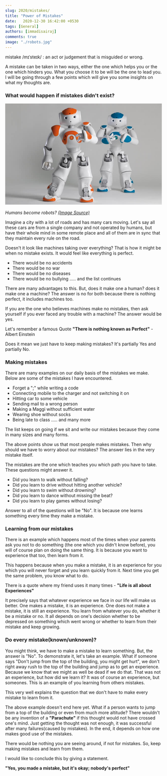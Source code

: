 ```yaml
---
slug: 2020/mistakes/
title: "Power of Mistakes"
date:   2020-12-30 16:42:00 +0530
tags: [General]
authors: [immadisairaj]
comments: true
image: "./robots.jpg"
---
```


mistake /mɪˈsteɪk/ : an act or judgement that is misguided or wrong.

A mistake can be taken in two ways, either the one which helps you or the one which hinders you. What you choose it to be will be the one to lead you. I will be going through a few points which will give you some insights on what my thoughts are.

### What would happen if mistakes didn't exist?

![Robots](./robots.jpg)

*Humans become robots? [(Image Source)][robots-source]*

Imagine a city with a lot of roads and has many cars moving. Let's say all these cars are from a single company and not operated by humans, but have their whole mind in some remote place and all of them are in sync that they maintain every rule on the road.

Doesn't it look like machines taking over everything? That is how it might be when no mistake exists. It would feel like everything is perfect.

- There would be no accidents
- There would be no war
- There would be no diseases
- There would be no bullying
  ..... and the list continues

There are many advantages to this. But, does it make one a human? does it make one a machine? The answer is no for both because there is nothing perfect, it includes machines too.

If you are the one who believes machines make no mistakes, then ask yourself if you ever faced any trouble with a machine? The answer would be yes.

Let's remember a famous Quote **"There is nothing known as Perfect"** - Albert Einstein

Does it mean we just have to keep making mistakes? It's partially Yes and partially No.

### Making mistakes

There are many examples on our daily basis of the mistakes we make. Below are some of the mistakes I have encountered.

- Forget a ";" while writing a code
- Connecting mobile to the charger and not switching it on
- Hitting car to some vehicle
- Sending mail to a wrong person
- Making a Maggi without sufficient water
- Wearing shoe without socks
- Being late to class
  ..... and many more

The list keeps on going if we sit and write our mistakes because they come in many sizes and many forms.

The above points show us that most people makes mistakes. Then why should we have to worry about our mistakes? The answer lies in the very mistake itself.

The mistakes are the one which teaches you which path you have to take. These questions might answer it.

- Did you learn to walk without falling?
- Did you learn to drive without hitting another vehicle?
- Did you learn to swim without drowning?
- Did you learn to dance without missing the beat?
- Did you learn to play games without losing?

Answer to all of the questions will be "No". It is because one learns something every time they make a mistake.

### Learning from our mistakes

There is an example which happens most of the times when your parents ask you not to do something (the one which you didn't know before), you will of course plan on doing the same thing. It is because you want to experience that too, then learn from it.

This happens because when you make a mistake, it is an experience for you which you will never forget and you learn quickly from it. Next time you get the same problem, you know what to do.

There is a quote where my friend uses it many times - **"Life is all about Experiences"**

It precisely says that whatever experience we face in our life will make us better. One makes a mistake, it is an experience. One does not make a mistake, it is still an experience. You learn from whatever you do, whether it be a mistake or no. It all depends on one's decision whether to be depressed on something which went wrong or whether to learn from their mistake and keep growing.

### Do every mistake(known/unknown)?

You might think, we have to make a mistake to learn something. But, the answer is "No". To demonstrate it, let's take an example. What if someone says "Don't jump from the top of the building, you might get hurt", we don't right away rush to the top of the building and jump as to get an experience. Because we know that we might as well be dead if we do that. That was not an experience, but how did we learn it? It was of course an experience, but someones. This is an example of you learning from others mistakes.

This very well explains the question that we don't have to make every mistake to learn from it.

The above example doesn't end here yet. What if a person wants to jump from a top of the building or even from much more altitude? There wouldn't be any invention of a **"Parachute"** if this thought would not have crossed one's mind. Just getting the thought was not enough, it was successful after many failures(caused by mistakes). In the end, it depends on how one makes good use of the mistakes.

There would be nothing you are seeing around, if not for mistakes. So, keep making mistakes and learn from them.

I would like to conclude this by giving a statement.

**"Yes, you made a mistake, but it's okay; nobody's perfect"**

[robots-source]: https://www.lucarobotics.com/blog/best-robots-in-the-world
